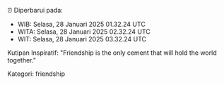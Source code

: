 ⏰ Diperbarui pada:
- WIB: Selasa, 28 Januari 2025 01.32.24 UTC
- WITA: Selasa, 28 Januari 2025 02.32.24 UTC
- WIT: Selasa, 28 Januari 2025 03.32.24 UTC

Kutipan Inspiratif:
"Friendship is the only cement that will hold the world together."


Kategori: friendship

